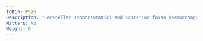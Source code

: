 ```yaml
---
ICD10: P526
Description: "Cerebellar (nontraumatic) and posterior fossa haemorrhage of fetus and newborn"
Matters: No
Weight: 0
---
```

